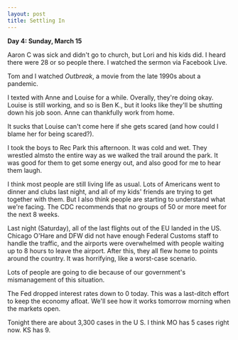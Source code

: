```yaml
---
layout: post
title: Settling In
---
```

**Day 4: Sunday, March 15**

Aaron C was sick and didn't go to church, but Lori and his kids did.  I heard there were 28 or so people there.  I watched the sermon via Facebook Live.

Tom and I watched _Outbreak_, a movie from the late 1990s about a pandemic.

I texted with Anne and Louise for a while.  Overally, they're doing okay.  Louise is still working, and so is Ben K., but it looks like they'll be shutting down his job soon. Anne can thankfully work from home.

It sucks that Louise can't come here if she gets scared (and how could I blame her for being scared?).

I took the boys to Rec Park this afternoon.  It was cold and wet.  They wrestled almsto the entire way as we walked the trail around the park.  It was good for them to get some energy out, and also good for me to hear them laugh.

I think most people are still living life as usual.  Lots of Americans went to dinner and clubs last night, and all of my kids' friends are trying to get together with them.  But I also think people are starting to understand what we're facing.  The CDC recommends that no groups of 50 or more meet for the next 8 weeks.

Last night (Saturday), all of the last flights out of the EU landed in the US.  Chicago O'Hare and DFW did not have enough Federal Customs staff to handle the traffic, and the airports were overwhelmed with people waiting up to 8 hours to leave the airport.  After this, they all flew home to points around the country.  It was horrifying, like a worst-case scenario.

Lots of people are going to die because of our government's mismanagement of this situation.

The Fed dropped interest rates down to 0 today.  This was a last-ditch effort to keep the economy afloat.  We'll see how it works tomorrow morning when the markets open.

Tonight there are about 3,300 cases in the U S.  I think MO has 5 cases right now.  KS has 9.